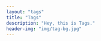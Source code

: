 ```yaml
---
layout: "tags"
title: "Tags"
description: "Hey, this is Tags."
header-img: "img/tag-bg.jpg"
---
```

